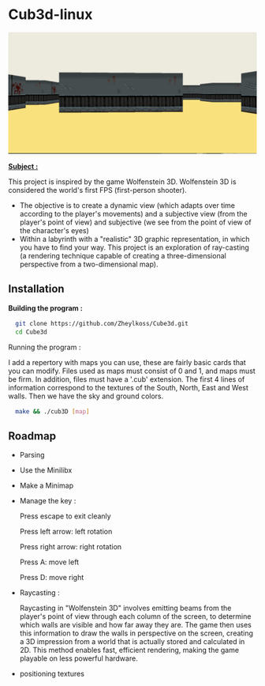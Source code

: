 # Cub3d-linux

![Cub3d presentation](image.png)

[**Subject :**](https://cdn.intra.42.fr/pdf/pdf/105492/fr.subject.pdf)

This project is inspired by the game Wolfenstein 3D. Wolfenstein 3D is considered the world's first FPS (first-person shooter).


- The objective is to create a dynamic view (which adapts over time according to the player's movements) and a subjective view (from the player's point of view) and subjective (we see from the point of view of the character's eyes)
- Within a labyrinth with a "realistic" 3D graphic representation, in which you have to find your way.
This project is an exploration of ray-casting (a rendering technique capable of creating a three-dimensional perspective from a two-dimensional map).

## Installation

**Building the program :**

```bash
  git clone https://github.com/Zheylkoss/Cube3d.git
  cd Cube3d
```

Running the program :

I add a repertory with maps you can use, these are fairly basic cards that you can modify. Files used as maps must consist of 0 and 1, and maps must be firm. In addition, files must have a '.cub' extension. The first 4 lines of information correspond to the textures of the South, North, East and West walls. Then we have the sky and ground colors.

```bash
  make && ./cub3D [map]
```


    
## Roadmap

- Parsing

- Use the Minilibx

- Make a Minimap

- Manage the key :
    
    Press escape to exit cleanly 

    Press left arrow: left rotation

    Press right arrow: right rotation

    Press A: move left

    Press D: move right

- Raycasting :

    Raycasting in "Wolfenstein 3D" involves emitting beams from the player's point of view through each column of the screen, to determine which walls are visible and how far away they are. The game then uses this information to draw the walls in perspective on the screen, creating a 3D impression from a world that is actually stored and calculated in 2D. This method enables fast, efficient rendering, making the game playable on less powerful hardware.


- positioning textures
